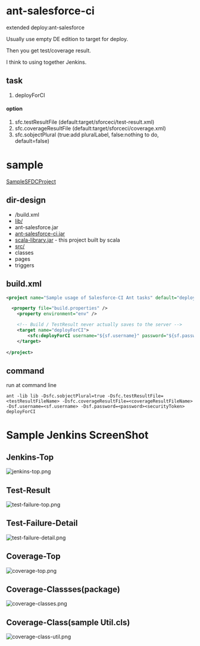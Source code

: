 # ant-salesforce-ci

extended deploy:ant-salesforce

Usually use empty DE edition to target for deploy.

Then you get test/coverage result.


I think to using together Jenkins.


## task
1. deployForCI

#### option
1. sfc.testResultFile (default:target/sforceci/test-result.xml)
1. sfc.coverageResultFile (default:target/sforceci/coverage.xml)
1. sfc.sobjectPlural (true:add pluralLabel, false:nothing to do, default=false)




# sample

[SampleSFDCProject](https://github.com/yutagithub/ForceComSample "sample project")

## dir-design

* /build.xml
* [lib/](https://github.com/yutagithub/ForceComSample/tree/master/lib "lib directory") 
 * ant-salesforce.jar
 * [ant-salesforce-ci.jar](https://github.com/yutagithub/ForceComSample/raw/master/lib/ant-salesforce-ci_2.9.1-1.0.jar "ant-salesforce-ci_2.9.1-1.0.jar") 
 * [scala-library.jar](https://github.com/yutagithub/ForceComSample/raw/master/lib/scala-library.jar "scala-library.jar") - this project built by scala
* [src/](https://github.com/yutagithub/ForceComSample/tree/master/src "sfdc source directory")
 * classes
 * pages
 * triggers


## build.xml

```xml
<project name="Sample usage of Salesforce-CI Ant tasks" default="deployForCI" basedir="." xmlns:sfc="antlib:com.yutagithub.sforce.ci">

  <property file="build.properties" />
	<property environment="env" />

	<!-- Build / TestResult never actually saves to the server -->
	<target name="deployForCI">
		<sfc:deployForCI username="${sf.username}" password="${sf.password}" serverurl="${sf.serverurl}" deployRoot="src" />
	</target>
	
</project>
```


## command
run at command line
```shell
ant -lib lib -Dsfc.sobjectPlural=true -Dsfc.testResultFile=<testResultFileName> -Dsfc.coverageResultFile=<coverageResultFileName> -Dsf.username=<sf.username> -Dsf.password=<password><securityToken> deployForCI
```

# Sample Jenkins ScreenShot

## Jenkins-Top
![jenkins-top.png](https://github.com/yutagithub/ant-salesforce-ci/raw/master/src/test/resources/images/jenkins-top.png) 
## Test-Result
![test-failure-top.png](https://github.com/yutagithub/ant-salesforce-ci/raw/master/src/test/resources/images/test-failure-top.png) 
## Test-Failure-Detail
![test-failure-detail.png](https://github.com/yutagithub/ant-salesforce-ci/raw/master/src/test/resources/images/test-failure-detail.png) 
## Coverage-Top
![coverage-top.png](https://github.com/yutagithub/ant-salesforce-ci/raw/master/src/test/resources/images/coverage-top.png) 
## Coverage-Classses(package)
![coverage-classes.png](https://github.com/yutagithub/ant-salesforce-ci/raw/master/src/test/resources/images/coverage-classes.png) 
## Coverage-Class(sample Util.cls)
![coverage-class-util.png](https://github.com/yutagithub/ant-salesforce-ci/raw/master/src/test/resources/images/coverage-class-util.png) 



